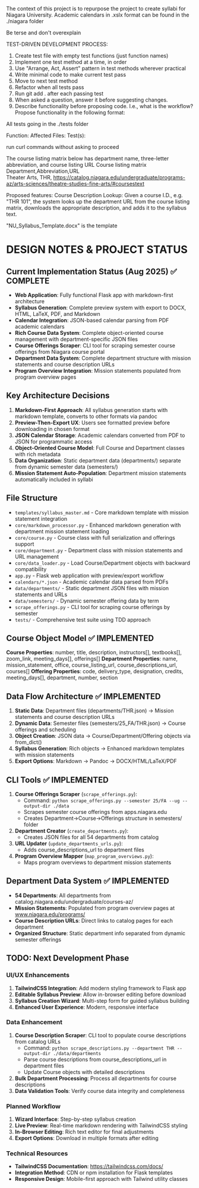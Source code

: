 The context of this project is to repurpose the project to create syllabi for Niagara University. Academic calendars in .xslx format can be found in the ./niagara folder

Be terse and don't overexplain

TEST-DRIVEN DEVELOPMENT PROCESS:
1. Create test file with empty test functions (just function names)
2. Implement one test method at a time, in order
3. Use "Arrange, Act, Assert" pattern in test methods wherever practical
4. Write minimal code to make current test pass
5. Move to next test method
6. Refactor when all tests pass
7. Run git add . after each passing test
8. When asked a question, answer it before suggesting changes.
9. Describe functionality before proposing code. I.e., what is the workflow?
Propose functionality in the following format:

All tests going in the ./tests folder

Function: <what functionality is being added to the code>
Affected Files:
Test(s):

run curl commands without asking to proceed

The course listing matrix below has department name, three-letter abbreviation, and course listing URL
Course listing matrix
Department,Abbreviation,URL    
Theater Arts, THR, https://catalog.niagara.edu/undergraduate/programs-az/arts-sciences/theatre-studies-fine-arts/#coursestext

Proposed features:
Course Description Lookup: Given a course I.D., e.g. "THR 101", the system looks up the department URL from the course listing matrix, downloads the appropriate description, and adds it to the syllabus text.

"NU_Syllabus_Template.docx" is the template

# DESIGN NOTES & PROJECT STATUS

## Current Implementation Status (Aug 2025) ✅ COMPLETE
- **Web Application**: Fully functional Flask app with markdown-first architecture
- **Syllabus Generation**: Complete preview system with export to DOCX, HTML, LaTeX, PDF, and Markdown
- **Calendar Integration**: JSON-based calendar parsing from PDF academic calendars
- **Rich Course Data System**: Complete object-oriented course management with department-specific JSON files
- **Course Offerings Scraper**: CLI tool for scraping semester course offerings from Niagara course portal
- **Department Data System**: Complete department structure with mission statements and course description URLs
- **Program Overview Integration**: Mission statements populated from program overview pages

## Key Architecture Decisions
1. **Markdown-First Approach**: All syllabus generation starts with markdown template, converts to other formats via pandoc
2. **Preview-Then-Export UX**: Users see formatted preview before downloading in chosen format
3. **JSON Calendar Storage**: Academic calendars converted from PDF to JSON for programmatic access
4. **Object-Oriented Course Model**: Full Course and Department classes with rich metadata
5. **Data Organization**: Static department data (departments/) separate from dynamic semester data (semesters/)
6. **Mission Statement Auto-Population**: Department mission statements automatically included in syllabi

## File Structure
- `templates/syllabus_master.md` - Core markdown template with mission statement integration
- `core/markdown_processor.py` - Enhanced markdown generation with department mission statement loading
- `core/course.py` - Course class with full serialization and offerings support
- `core/department.py` - Department class with mission statements and URL management
- `core/data_loader.py` - Load Course/Department objects with backward compatibility
- `app.py` - Flask web application with preview/export workflow
- `calendars/*.json` - Academic calendar data parsed from PDFs
- `data/departments/` - Static department JSON files with mission statements and URLs
- `data/semesters/` - Dynamic semester offering data by term
- `scrape_offerings.py` - CLI tool for scraping course offerings by semester
- `tests/` - Comprehensive test suite using TDD approach

## Course Object Model ✅ IMPLEMENTED
**Course Properties**: number, title, description, instructors[], textbooks[], zoom_link, meeting_days[], offerings[]
**Department Properties**: name, mission_statement, office, course_listing_url, course_descriptions_url, courses[]
**Offering Properties**: code, delivery_type, designation, credits, meeting_days[], department, number, section

## Data Flow Architecture ✅ IMPLEMENTED
1. **Static Data**: Department files (departments/THR.json) → Mission statements and course description URLs
2. **Dynamic Data**: Semester files (semesters/25_FA/THR.json) → Course offerings and scheduling
3. **Object Creation**: JSON data → Course/Department/Offering objects via from_dict()
4. **Syllabus Generation**: Rich objects → Enhanced markdown templates with mission statements
5. **Export Options**: Markdown → Pandoc → DOCX/HTML/LaTeX/PDF

## CLI Tools ✅ IMPLEMENTED
1. **Course Offerings Scraper** (`scrape_offerings.py`): 
   - Command: `python scrape_offerings.py --semester 25/FA --ug --output-dir ./data`
   - Scrapes semester course offerings from apps.niagara.edu
   - Creates Department→Course→Offerings structure in semesters/ folder
2. **Department Creator** (`create_departments.py`):
   - Creates JSON files for all 54 departments from catalog
3. **URL Updater** (`update_departments_urls.py`):
   - Adds course_descriptions_url to department files
4. **Program Overview Mapper** (`map_program_overviews.py`):
   - Maps program overviews to department mission statements

## Department Data System ✅ IMPLEMENTED
- **54 Departments**: All departments from catalog.niagara.edu/undergraduate/courses-az/
- **Mission Statements**: Populated from program overview pages at www.niagara.edu/programs/
- **Course Description URLs**: Direct links to catalog pages for each department
- **Organized Structure**: Static department info separated from dynamic semester offerings

## TODO: Next Development Phase
### UI/UX Enhancements
1. **TailwindCSS Integration**: Add modern styling framework to Flask app
2. **Editable Syllabus Preview**: Allow in-browser editing before download
3. **Syllabus Creation Wizard**: Multi-step form for guided syllabus building
4. **Enhanced User Experience**: Modern, responsive interface

### Data Enhancement
1. **Course Description Scraper**: CLI tool to populate course descriptions from catalog URLs
   - Command: `python scrape_descriptions.py --department THR --output-dir ./data/departments`
   - Parse course descriptions from course_descriptions_url in department files
   - Update Course objects with detailed descriptions
2. **Bulk Department Processing**: Process all departments for course descriptions
3. **Data Validation Tools**: Verify course data integrity and completeness

### Planned Workflow
1. **Wizard Interface**: Step-by-step syllabus creation
2. **Live Preview**: Real-time markdown rendering with TailwindCSS styling
3. **In-Browser Editing**: Rich text editor for final adjustments
4. **Export Options**: Download in multiple formats after editing

### Technical Resources
- **TailwindCSS Documentation**: https://tailwindcss.com/docs/
- **Integration Method**: CDN or npm installation for Flask templates
- **Responsive Design**: Mobile-first approach with Tailwind utility classes